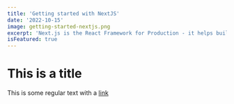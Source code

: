 ```yaml
---
title: 'Getting started with NextJS'
date: '2022-10-15'
image: getting-started-nextjs.png
excerpt: 'Next.js is the React Framework for Production - it helps build fullstack applications.'
isFeatured: true
---
```


# This is a title

This is some regular text with a [link](https://google.com)
